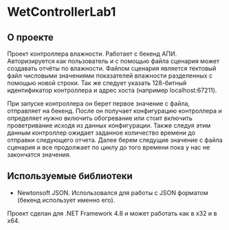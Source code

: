 # WetControllerLab1

## О проекте
Проект контроллера влажности. Работает с бекенд АПИ. Авторизируется как пользователь и с помощью файла сценария может создавать отчёты по влажности.
Файлом сценария является тектовый файл числовыми значениями показателей влажности разделенных с помощью новой строки. Так же следует указать 128-битный идентификатор контроллера
и адрес хоста (например localhost:67211).

При запуске контроллера он берет первое значение с файла, отправляет на бекенд.
После он получает конфигурацию контроллера и определяет нужно включить обогревание или стоит включить проветривание исходя из данных конфигурации.
Также следуя этим данным контроллер ожидает заданное количество времени до отправки следующего отчета.
Далее берем следущие значение с файла сценария и все продолжает по циклу до того времени пока у нас не закончатся значения.

## Используемые библиотеки
* Newtonsoft JSON. Использовался для работы с JSON форматом (бекенд использует именно его).

Проект сделан для .NET Framework 4.8 и может работать как в х32 и в x64.
